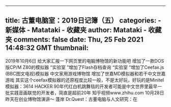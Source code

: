 
---
title: 古董电脑室：2019日记簿（五）
categories: 
    - 新媒体
    - Matataki - 收藏夹
author: Matataki - 收藏夹
comments: false
date: Thu, 25 Feb 2021 14:48:32 GMT
thumbnail: 
---

<div>   
2019年10月6日 给大家汇报一下网页里的电脑博物馆的新功能吧 增加了一款DOS版CP/M Z80的模拟器 “实验室 ”增加了Flash存档查询 “实验室 ”增加了Ceefax.js (BBC图文电视)模拟器 中文家用游戏博物馆 增加了世嘉MD模拟器和若干中文世嘉游戏 其实这个ceefax模拟器的还原程度比较一般，不是太好玩，好玩的是Minitel模拟器：3614 HACKER  90年代红白机跳舞毯的开发者可能是中文世界里最早一批实践音画联觉的开发者，简直是超前20年 知乎视频​www.zhihu.com 10月28日 昨天在创业博物馆演讲～ 蓬岸 Dr.Quest：古董电脑与人文研究：在  
</div>
            